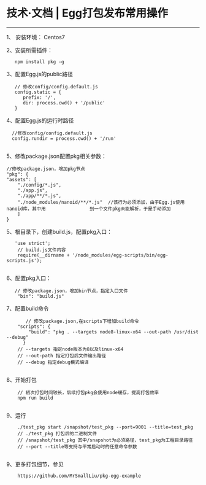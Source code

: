 # 技术·文档 | Egg打包发布常用操作
-----------------------------------------------------------------

1、 安装环境： Centos7

2、安装所需插件：

```
   npm install pkg -g
```

3、配置Egg.js的public路径

```
   // 修改config/config.default.js
   config.static = {
      prefix: '/',
      dir: process.cwd() + '/public'
   }

```

4、配置Egg.js的运行时路径


```
  //修改config/config.default.js
  config.rundir = process.cwd() + '/run'
 
```

5、修改package.json配置pkg相关参数：


```
//修改package.json，增加pkg节点
"pkg": {
"assets": [
    "./config/*.js",
    "./app.js",
    "./app/**/*.js",
    "./node_modules/nanoid/**/*.js"  //该行为必须添加，由于Egg.js使用nanoid库，其中用				到一个文件pkg未能解析，于是手动添加
    ]
}

```
5、根目录下，创建build.js，配置pkg入口：
``` 
   'use strict';
    // build.js文件内容
    require(__dirname + '/node_modules/egg-scripts/bin/egg-scripts.js');
 
```
6、配置pkg入口：
```
   // 修改package.json，增加bin节点，指定入口文件
    "bin": "build.js" 
```

7、配置build命令
```
       // 修改package.json,在scripts下增加build命令
    "scripts": {
        "build": "pkg . --targets node8-linux-x64 --out-path /usr/dist  		--debug"
      }
    // --targets 指定node版本为8以及linux-x64
    // --out-path 指定打包后文件输出路径
    // --debug 指定debug模式编译
 
```

8、开始打包
```
    // 初次打包时间较长，后续打包pkg会使用node缓存，提高打包效率
    npm run build
 
```

9、运行
```
    ./test_pkg start /snapshot/test_pkg --port=9001 --title=test_pkg
    // ./test_pkg 打包后的二进制文件
    // /snapshot/test_pkg 其中/snapshot为必须路径，test_pkg为工程目录路径
    // --port --title等支持与平常启动时的任意命令参数
 
```

9、更多打包细节，参见
```
    https://github.com/MrSmallLiu/pkg-egg-example 
```